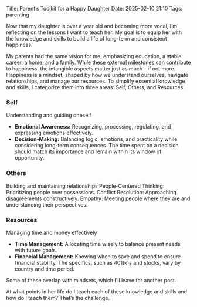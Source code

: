 Title: Parent’s Toolkit for a Happy Daughter
Date: 2025-02-10 21:10
Tags: parenting

Now that my daughter is over a year old and becoming more vocal, I’m reflecting on the lessons I want to teach her. My goal is to equip her with the knowledge and skills to build a life of long-term and consistent happiness.

My parents had the same vision for me, emphasizing education, a stable career, a home, and a family. While these external milestones can contribute to happiness, the intangible aspects matter just as much - if not more. Happiness is a mindset, shaped by how we understand ourselves, navigate relationships, and manage our resources. To simplify essential knowledge and skills, I categorize them into three areas: Self, Others, and Resources.

### Self

Understanding and guiding oneself

- **Emotional Awareness:** Recognizing, processing, regulating, and expressing emotions effectively.
- **Decision-Making:** Balancing logic, emotions, and practicality while considering long-term consequences. The time spent on a decision should match its importance and remain within its window of opportunity.

### Others

Building and maintaining relationships
People-Centered Thinking: Prioritizing people over possessions.
Conflict Resolution: Approaching disagreements constructively.
Empathy: Meeting people where they are and understanding their perspectives.

### Resources

Managing time and money effectively

- **Time Management:** Allocating time wisely to balance present needs with future goals.
- **Financial Management:** Knowing when to save and spend to ensure financial stability. The specifics, such as 401(k)s and stocks, vary by country and time period.

Some of these overlap with mindsets, which I'll leave for another post.

At what points in her life do I teach each of these knowledge and skills and how do I teach them? That’s the challenge.
